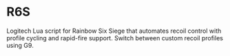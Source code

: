 # R6S
Logitech Lua script for Rainbow Six Siege that automates recoil control with profile cycling and rapid-fire support. Switch between custom recoil profiles using G9.
